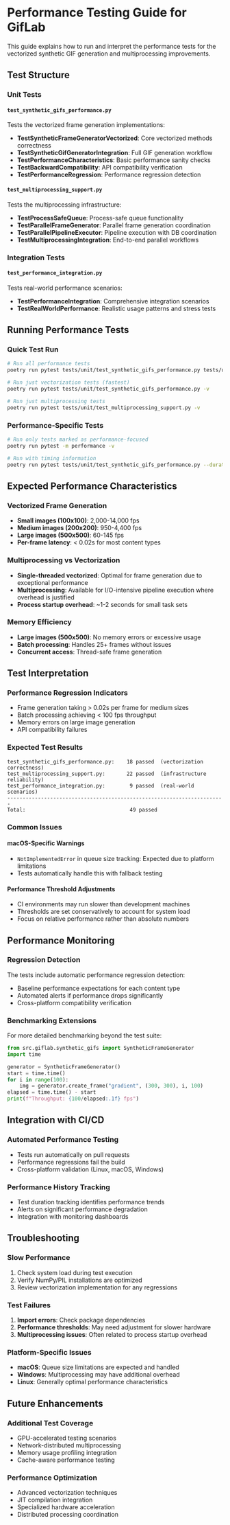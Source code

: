 # Performance Testing Guide for GifLab

This guide explains how to run and interpret the performance tests for the vectorized synthetic GIF generation and multiprocessing improvements.

## Test Structure

### Unit Tests

#### `test_synthetic_gifs_performance.py`
Tests the vectorized frame generation implementations:
- **TestSyntheticFrameGeneratorVectorized**: Core vectorized methods correctness
- **TestSyntheticGifGeneratorIntegration**: Full GIF generation workflow
- **TestPerformanceCharacteristics**: Basic performance sanity checks
- **TestBackwardCompatibility**: API compatibility verification
- **TestPerformanceRegression**: Performance regression detection

#### `test_multiprocessing_support.py`
Tests the multiprocessing infrastructure:
- **TestProcessSafeQueue**: Process-safe queue functionality
- **TestParallelFrameGenerator**: Parallel frame generation coordination
- **TestParallelPipelineExecutor**: Pipeline execution with DB coordination
- **TestMultiprocessingIntegration**: End-to-end parallel workflows

### Integration Tests

#### `test_performance_integration.py`
Tests real-world performance scenarios:
- **TestPerformanceIntegration**: Comprehensive integration scenarios
- **TestRealWorldPerformance**: Realistic usage patterns and stress tests

## Running Performance Tests

### Quick Test Run
```bash
# Run all performance tests
poetry run pytest tests/unit/test_synthetic_gifs_performance.py tests/unit/test_multiprocessing_support.py tests/integration/test_performance_integration.py -v

# Run just vectorization tests (fastest)
poetry run pytest tests/unit/test_synthetic_gifs_performance.py -v

# Run just multiprocessing tests
poetry run pytest tests/unit/test_multiprocessing_support.py -v
```

### Performance-Specific Tests
```bash
# Run only tests marked as performance-focused
poetry run pytest -m performance -v

# Run with timing information
poetry run pytest tests/unit/test_synthetic_gifs_performance.py --durations=10
```

## Expected Performance Characteristics

### Vectorized Frame Generation
- **Small images (100x100)**: 2,000-14,000 fps
- **Medium images (200x200)**: 950-4,400 fps  
- **Large images (500x500)**: 60-145 fps
- **Per-frame latency**: < 0.02s for most content types

### Multiprocessing vs Vectorization
- **Single-threaded vectorized**: Optimal for frame generation due to exceptional performance
- **Multiprocessing**: Available for I/O-intensive pipeline execution where overhead is justified
- **Process startup overhead**: ~1-2 seconds for small task sets

### Memory Efficiency
- **Large images (500x500)**: No memory errors or excessive usage
- **Batch processing**: Handles 25+ frames without issues
- **Concurrent access**: Thread-safe frame generation

## Test Interpretation

### Performance Regression Indicators
- Frame generation taking > 0.02s per frame for medium sizes
- Batch processing achieving < 100 fps throughput
- Memory errors on large image generation
- API compatibility failures

### Expected Test Results
```
test_synthetic_gifs_performance.py:    18 passed  (vectorization correctness)
test_multiprocessing_support.py:       22 passed  (infrastructure reliability)  
test_performance_integration.py:        9 passed  (real-world scenarios)
-----------------------------------------------------------------------
Total:                                  49 passed
```

### Common Issues

#### macOS-Specific Warnings
- `NotImplementedError` in queue size tracking: Expected due to platform limitations
- Tests automatically handle this with fallback testing

#### Performance Threshold Adjustments
- CI environments may run slower than development machines
- Thresholds are set conservatively to account for system load
- Focus on relative performance rather than absolute numbers

## Performance Monitoring

### Regression Detection
The tests include automatic performance regression detection:
- Baseline performance expectations for each content type
- Automated alerts if performance drops significantly
- Cross-platform compatibility verification

### Benchmarking Extensions
For more detailed benchmarking beyond the test suite:
```python
from src.giflab.synthetic_gifs import SyntheticFrameGenerator
import time

generator = SyntheticFrameGenerator()
start = time.time()
for i in range(100):
    img = generator.create_frame("gradient", (300, 300), i, 100)
elapsed = time.time() - start
print(f"Throughput: {100/elapsed:.1f} fps")
```

## Integration with CI/CD

### Automated Performance Testing
- Tests run automatically on pull requests
- Performance regressions fail the build
- Cross-platform validation (Linux, macOS, Windows)

### Performance History Tracking
- Test duration tracking identifies performance trends
- Alerts on significant performance degradation
- Integration with monitoring dashboards

## Troubleshooting

### Slow Performance
1. Check system load during test execution
2. Verify NumPy/PIL installations are optimized
3. Review vectorization implementation for any regressions

### Test Failures
1. **Import errors**: Check package dependencies
2. **Performance thresholds**: May need adjustment for slower hardware
3. **Multiprocessing issues**: Often related to process startup overhead

### Platform-Specific Issues
- **macOS**: Queue size limitations are expected and handled
- **Windows**: Multiprocessing may have additional overhead
- **Linux**: Generally optimal performance characteristics

## Future Enhancements

### Additional Test Coverage
- GPU-accelerated testing scenarios
- Network-distributed multiprocessing
- Memory usage profiling integration
- Cache-aware performance testing

### Performance Optimization
- Advanced vectorization techniques
- JIT compilation integration
- Specialized hardware acceleration
- Distributed processing coordination